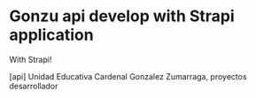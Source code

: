 # Gonzu api develop with Strapi application

With Strapi!

[api] Unidad Educativa Cardenal Gonzalez Zumarraga, proyectos desarrollador
